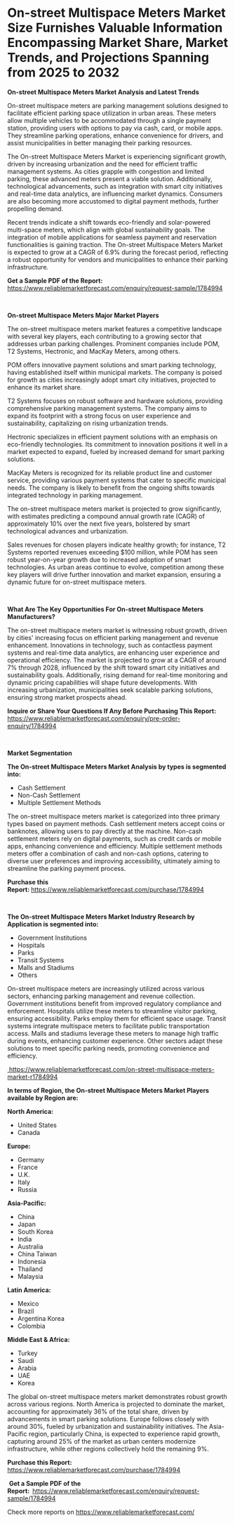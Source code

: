 <p><h1>On-street Multispace Meters Market Size Furnishes Valuable Information Encompassing Market Share, Market Trends, and Projections Spanning from 2025 to 2032</h1></p><p><strong>On-street Multispace Meters Market Analysis and Latest Trends</strong></p>
<p><p>On-street multispace meters are parking management solutions designed to facilitate efficient parking space utilization in urban areas. These meters allow multiple vehicles to be accommodated through a single payment station, providing users with options to pay via cash, card, or mobile apps. They streamline parking operations, enhance convenience for drivers, and assist municipalities in better managing their parking resources.</p><p>The On-street Multispace Meters Market is experiencing significant growth, driven by increasing urbanization and the need for efficient traffic management systems. As cities grapple with congestion and limited parking, these advanced meters present a viable solution. Additionally, technological advancements, such as integration with smart city initiatives and real-time data analytics, are influencing market dynamics. Consumers are also becoming more accustomed to digital payment methods, further propelling demand.</p><p>Recent trends indicate a shift towards eco-friendly and solar-powered multi-space meters, which align with global sustainability goals. The integration of mobile applications for seamless payment and reservation functionalities is gaining traction. The On-street Multispace Meters Market is expected to grow at a CAGR of 6.9% during the forecast period, reflecting a robust opportunity for vendors and municipalities to enhance their parking infrastructure.</p></p>
<p><strong>Get a Sample PDF of the Report:&nbsp;</strong> <a href="https://www.reliablemarketforecast.com/enquiry/request-sample/1784994?utm_campaign=3539&utm_medium=2&utm_source=Github&utm_content=ia&utm_term=25032025&utm_id=on-street-multispace-meters">https://www.reliablemarketforecast.com/enquiry/request-sample/1784994</a></p>
<p>&nbsp;</p>
<p><strong>On-street Multispace Meters Major Market Players</strong></p>
<p><p>The on-street multispace meters market features a competitive landscape with several key players, each contributing to a growing sector that addresses urban parking challenges. Prominent companies include POM, T2 Systems, Hectronic, and MacKay Meters, among others.</p><p>POM offers innovative payment solutions and smart parking technology, having established itself within municipal markets. The company is poised for growth as cities increasingly adopt smart city initiatives, projected to enhance its market share.</p><p>T2 Systems focuses on robust software and hardware solutions, providing comprehensive parking management systems. The company aims to expand its footprint with a strong focus on user experience and sustainability, capitalizing on rising urbanization trends.</p><p>Hectronic specializes in efficient payment solutions with an emphasis on eco-friendly technologies. Its commitment to innovation positions it well in a market expected to expand, fueled by increased demand for smart parking solutions.</p><p>MacKay Meters is recognized for its reliable product line and customer service, providing various payment systems that cater to specific municipal needs. The company is likely to benefit from the ongoing shifts towards integrated technology in parking management.</p><p>The on-street multispace meters market is projected to grow significantly, with estimates predicting a compound annual growth rate (CAGR) of approximately 10% over the next five years, bolstered by smart technological advances and urbanization.</p><p>Sales revenues for chosen players indicate healthy growth; for instance, T2 Systems reported revenues exceeding $100 million, while POM has seen robust year-on-year growth due to increased adoption of smart technologies. As urban areas continue to evolve, competition among these key players will drive further innovation and market expansion, ensuring a dynamic future for on-street multispace meters.</p></p>
<p>&nbsp;</p>
<p><strong>What Are The Key Opportunities For On-street Multispace Meters Manufacturers?</strong></p>
<p><p>The on-street multispace meters market is witnessing robust growth, driven by cities' increasing focus on efficient parking management and revenue enhancement. Innovations in technology, such as contactless payment systems and real-time data analytics, are enhancing user experience and operational efficiency. The market is projected to grow at a CAGR of around 7% through 2028, influenced by the shift toward smart city initiatives and sustainability goals. Additionally, rising demand for real-time monitoring and dynamic pricing capabilities will shape future developments. With increasing urbanization, municipalities seek scalable parking solutions, ensuring strong market prospects ahead.</p></p>
<p><strong>Inquire or Share Your Questions If Any Before Purchasing This Report:</strong> <a href="https://www.reliablemarketforecast.com/enquiry/pre-order-enquiry/1784994?utm_campaign=3539&utm_medium=2&utm_source=Github&utm_content=ia&utm_term=25032025&utm_id=on-street-multispace-meters">https://www.reliablemarketforecast.com/enquiry/pre-order-enquiry/1784994</a></p>
<p>&nbsp;</p>
<p><strong>Market Segmentation</strong></p>
<p><strong>The On-street Multispace Meters Market Analysis by types is segmented into:</strong></p>
<p><ul><li>Cash Settlement</li><li>Non-Cash Settlement</li><li>Multiple Settlement Methods</li></ul></p>
<p><p>The on-street multispace meters market is categorized into three primary types based on payment methods. Cash settlement meters accept coins or banknotes, allowing users to pay directly at the machine. Non-cash settlement meters rely on digital payments, such as credit cards or mobile apps, enhancing convenience and efficiency. Multiple settlement methods meters offer a combination of cash and non-cash options, catering to diverse user preferences and improving accessibility, ultimately aiming to streamline the parking payment process.</p></p>
<p><strong>Purchase this Report:&nbsp;</strong><a href="https://www.reliablemarketforecast.com/purchase/1784994?utm_campaign=3539&utm_medium=2&utm_source=Github&utm_content=ia&utm_term=25032025&utm_id=on-street-multispace-meters">https://www.reliablemarketforecast.com/purchase/1784994</a></p>
<p>&nbsp;</p>
<p><strong>The On-street Multispace Meters Market Industry Research by Application is segmented into:</strong></p>
<p><ul><li>Government Institutions</li><li>Hospitals</li><li>Parks</li><li>Transit Systems</li><li>Malls and Stadiums</li><li>Others</li></ul></p>
<p><p>On-street multispace meters are increasingly utilized across various sectors, enhancing parking management and revenue collection. Government institutions benefit from improved regulatory compliance and enforcement. Hospitals utilize these meters to streamline visitor parking, ensuring accessibility. Parks employ them for efficient space usage. Transit systems integrate multispace meters to facilitate public transportation access. Malls and stadiums leverage these meters to manage high traffic during events, enhancing customer experience. Other sectors adapt these solutions to meet specific parking needs, promoting convenience and efficiency.</p></p>
<p><a href="https://www.reliablemarketforecast.com/on-street-multispace-meters-market-r1784994?utm_campaign=3539&utm_medium=2&utm_source=Github&utm_content=ia&utm_term=25032025&utm_id=on-street-multispace-meters">&nbsp;https://www.reliablemarketforecast.com/on-street-multispace-meters-market-r1784994</a></p>
<p><strong>In terms of Region, the On-street Multispace Meters Market Players available by Region are:</strong></p>
<p>
    <p> <strong> North America: </strong>
        <ul>
            <li>United States</li>
            <li>Canada</li>
        </ul>
        </p> 
    <p> <strong> Europe: </strong>
        <ul>
            <li>Germany</li>
            <li>France</li>
            <li>U.K.</li>
            <li>Italy</li>
            <li>Russia</li>
        </ul>
        </p> 
    <p> <strong> Asia-Pacific: </strong>
        <ul>
            <li>China</li>
            <li>Japan</li>
            <li>South Korea</li>
            <li>India</li>
            <li>Australia</li>
            <li>China Taiwan</li>
            <li>Indonesia</li>
            <li>Thailand</li>
            <li>Malaysia</li>
        </ul>
        </p> 
    <p> <strong> Latin America: </strong>
        <ul>
            <li>Mexico</li>
            <li>Brazil</li>
            <li>Argentina Korea</li>
            <li>Colombia</li>
        </ul>
        </p> 
    <p> <strong> Middle East & Africa: </strong>
        <ul>
            <li>Turkey</li>
            <li>Saudi</li>
            <li>Arabia</li>
            <li>UAE</li>
            <li>Korea</li>
        </ul>
    </p>
    </p>
<p><p>The global on-street multispace meters market demonstrates robust growth across various regions. North America is projected to dominate the market, accounting for approximately 36% of the total share, driven by advancements in smart parking solutions. Europe follows closely with around 30%, fueled by urbanization and sustainability initiatives. The Asia-Pacific region, particularly China, is expected to experience rapid growth, capturing around 25% of the market as urban centers modernize infrastructure, while other regions collectively hold the remaining 9%.</p></p>
<p><strong>Purchase this Report: </strong><a href="https://www.reliablemarketforecast.com/purchase/1784994?utm_campaign=3539&utm_medium=2&utm_source=Github&utm_content=ia&utm_term=25032025&utm_id=on-street-multispace-meters">https://www.reliablemarketforecast.com/purchase/1784994</a></p>
<p>&nbsp;<strong>Get a Sample PDF of the Report:&nbsp;&nbsp;</strong><a href="https://www.reliablemarketforecast.com/enquiry/request-sample/1784994?utm_campaign=3539&utm_medium=2&utm_source=Github&utm_content=ia&utm_term=25032025&utm_id=on-street-multispace-meters">https://www.reliablemarketforecast.com/enquiry/request-sample/1784994</a></p>
<p><strong></strong></p>
<p>Check more reports on <a href="https://www.reliablemarketforecast.com/?utm_campaign=3539&utm_medium=2&utm_source=Github&utm_content=ia&utm_term=25032025&utm_id=on-street-multispace-meters">https://www.reliablemarketforecast.com/</a></p>